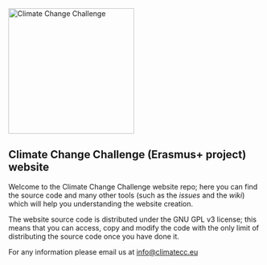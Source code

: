 <a href="https://www.climatecc.eu" target="_blank">
    <img src="https://www.climatecc.eu/sources/images/logo.jpg" type="image/jpeg" style="height: 250px;" alt="Climate Change Challenge"/>
</a>

## Climate Change Challenge (Erasmus+ project) website

Welcome to the Climate Change Challenge website repo; here you can find the source code and many other tools (such as the _issues_ and the _wiki_) which will help you understanding the website creation.

The website source code is distributed under the GNU GPL v3 license; this means that you can access, copy and modify the code with the only limit of distributing the source code once you have done it.

For any information please email us at info@climatecc.eu

